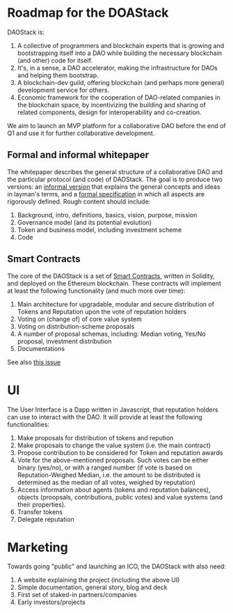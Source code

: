 
# Roadmap for the DOAStack

DAOStack is: 

1. A collective of programmers and blockchain experts that is growing and bootstrapping itself into a DAO while building the necessary blockchain (and other) code for itself. 
1. It's, in a sense, a DAO accelerator, making the infrastructure for DAOs and helping them bootstrap. 
1. A blockchain-dev guild, offering blockchain (and perhaps more general) development service for others. 
1. Economic framework for the cooperation of DAO-related companies in the blockchain space, by incentivizing the building and sharing of related components, design for interoperability and co-creation.

We aim to launch an MVP platform for a collaborative DAO before the end of Q1 and use it for further collaborative development.

## Formal and informal whitepaper

The whitepaper describes the general structure of a collaborative DAO and the particular protocol (and code) of DAOStack. The goal is to produce two versions: an [informal version](DAO_protocol.md) that explains the general concepts and ideas in layman's terms, and a [formal specification](DAO.pdf) in which all aspects are rigorously defined. Rough content should include:

1. Background, intro, definitions, basics, vision, purpose, mission
2. Governance model (and its potential evolution) 
3. Token and business model, including investment scheme
4. Code 


## Smart Contracts

The core of the DAOStack is a set of [Smart Contracts](../contracts), written in Solidity, and deployed on the Ethereum blockchain. These contracts will implement at least the following functionality (and much more over time):

1. Main architecture for upgradable, modular and secure distribution of Tokens and Reputation upon the vote of reputation holders
1. Voting on (change of) of core value system
1. Voting on distribution-scheme proposals
1. A number of proposal schemas, including: Median voting, Yes/No proposal, investment distribution 
1. Documentations

See also [this issue](https/:/github.com/daostack/daostack/issues/14)

# UI

The User Interface is a Dapp written in Javascript, that reputation holders can use to interact with the DAO. It will provide at least the following functionalities:

1. Make proposals for distribution of tokens and repution 
1. Make proposals to change the value system (i.e. the main contract)
1. Propose contribution to be considered for Token and reputation awards
1. Vote for the above-mentioned proposals. Such votes can be either binary (yes/no), or with a ranged number (if vote is based on Reputation-Weighed Median, i.e. the amount to be distributed is determined as the median of all votes, weighed by reputation)
1. Access information about agents (tokens and reputation balances), objects (proopsals, contributions, public votes) and value systems (and their properties).
1. Transfer tokens
1. Delegate reputation

# Marketing

Towards going "public" and launching an ICO, the DAOStack with also need: 

1. A website explaining the project (including the above UI)
1. Simple documentation, general story, blog and deck
1. First set of  staked-in partners/companies
1. Early investors/projects
